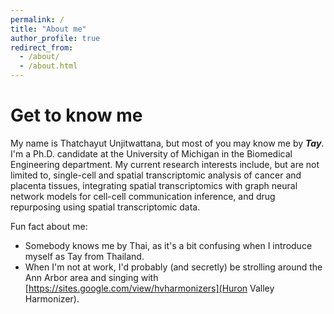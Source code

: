 ```yaml
---
permalink: /
title: "About me"
author_profile: true
redirect_from: 
  - /about/
  - /about.html
---
```


Get to know me
======
My name is Thatchayut Unjitwattana, but most of you may know me by ***Tay***. I'm a Ph.D. candidate at the University of Michigan in the Biomedical Engineering department. My current research interests include, but are not limited to, single-cell and spatial transcriptomic analysis of cancer and placenta tissues, integrating spatial transcriptomics with graph neural network models for cell-cell communication inference, and drug repurposing using spatial transcriptomic data. 

Fun fact about me: 
* Somebody knows me by Thai, as it's a bit confusing when I introduce myself as Tay from Thailand.
* When I'm not at work, I'd probably (and secretly) be strolling around the Ann Arbor area and singing with [https://sites.google.com/view/hvharmonizers](Huron Valley Harmonizer). 
